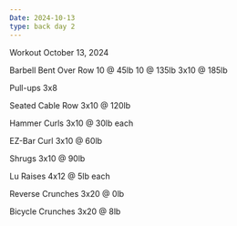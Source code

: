 ```yaml
---
Date: 2024-10-13
type: back day 2
---
```

Workout October 13, 2024

Barbell Bent Over Row
10 @ 45lb
10 @ 135lb
3x10 @ 185lb

Pull-ups
3x8

Seated Cable Row
3x10 @ 120lb

Hammer Curls
3x10 @ 30lb each

EZ-Bar Curl
3x10 @ 60lb

Shrugs
3x10 @ 90lb

Lu Raises
4x12 @ 5lb each

Reverse Crunches
3x20 @ 0lb

Bicycle Crunches
3x20 @ 8lb